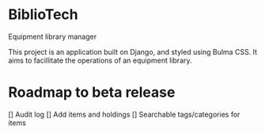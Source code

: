 # BiblioTech
Equipment library manager

This project is an application built on Django, and styled using Bulma CSS. It aims to facillitate the operations of an equipment library.


# Roadmap to beta release
[] Audit log
[] Add items and holdings
[] Searchable tags/categories for items
